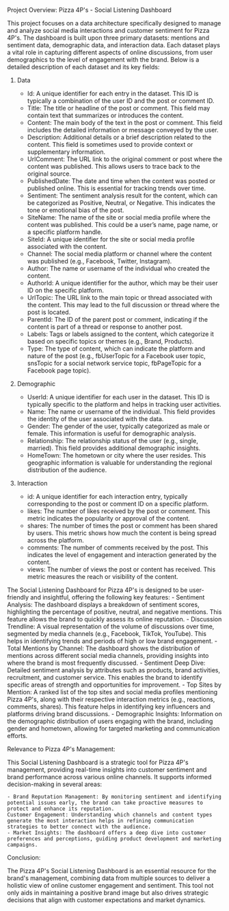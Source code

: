 Project Overview: Pizza 4P's - Social Listening Dashboard

This project focuses on a data architecture specifically designed to manage and analyze social media interactions and customer sentiment for Pizza 4P's. The dashboard is built upon three primary datasets: mentions and sentiment data, demographic data, and interaction data. Each dataset plays a vital role in capturing different aspects of online discussions, from user demographics to the level of engagement with the brand. Below is a detailed description of each dataset and its key fields:

1. Data
	- Id: A unique identifier for each entry in the dataset. This ID is typically a combination of the user ID and the post or comment ID.
	- Title: The title or headline of the post or comment. This field may contain text that summarizes or introduces the content.
	- Content: The main body of the text in the post or comment. This field includes the detailed information or message conveyed by the user.
	- Description: Additional details or a brief description related to the content. This field is sometimes used to provide context or supplementary information.
	- UrlComment: The URL link to the original comment or post where the content was published. This allows users to trace back to the original source.
	- PublishedDate: The date and time when the content was posted or published online. This is essential for tracking trends over time.
	- Sentiment: The sentiment analysis result for the content, which can be categorized as Positive, Neutral, or Negative. This indicates the tone or emotional bias of the post.
	- SiteName: The name of the site or social media profile where the content was published. This could be a user’s name, page name, or a specific platform handle.
	- SiteId: A unique identifier for the site or social media profile associated with the content.
	- Channel: The social media platform or channel where the content was published (e.g., Facebook, Twitter, Instagram).
	- Author: The name or username of the individual who created the content.
	- AuthorId: A unique identifier for the author, which may be their user ID on the specific platform.
	- UrlTopic: The URL link to the main topic or thread associated with the content. This may lead to the full discussion or thread where the post is located.
	- ParentId: The ID of the parent post or comment, indicating if the content is part of a thread or response to another post.
	- Labels: Tags or labels assigned to the content, which categorize it based on specific topics or themes (e.g., Brand, Products).
	- Type: The type of content, which can indicate the platform and nature of the post (e.g., fbUserTopic for a Facebook user topic, snsTopic for a social network service topic, fbPageTopic for a Facebook page topic).

2. Demographic
	- UserId: A unique identifier for each user in the dataset. This ID is typically specific to the platform and helps in tracking user activities.
	- Name: The name or username of the individual. This field provides the identity of the user associated with the data.
	- Gender: The gender of the user, typically categorized as male or female. This information is useful for demographic analysis.
	- Relationship: The relationship status of the user (e.g., single, married). This field provides additional demographic insights.
	- HomeTown: The hometown or city where the user resides. This geographic information is valuable for understanding the regional distribution of the audience.

3. Interaction
	- id: A unique identifier for each interaction entry, typically corresponding to the post or comment ID on a specific platform.
	- likes: The number of likes received by the post or comment. This metric indicates the popularity or approval of the content.
	- shares: The number of times the post or comment has been shared by users. This metric shows how much the content is being spread across the platform.
	- comments: The number of comments received by the post. This indicates the level of engagement and interaction generated by the content.
	- views: The number of views the post or content has received. This metric measures the reach or visibility of the content.

The Social Listening Dashboard for Pizza 4P's is designed to be user-friendly and insightful, offering the following key features:
	- Sentiment Analysis: The dashboard displays a breakdown of sentiment scores, highlighting the percentage of positive, neutral, and negative mentions. This feature allows the brand to quickly assess its online reputation.
	- Discussion Trendline: A visual representation of the volume of discussions over time, segmented by media channels (e.g., Facebook, TikTok, YouTube). This helps in identifying trends and periods of high or low brand engagement.
	- Total Mentions by Channel: The dashboard shows the distribution of mentions across different social media channels, providing insights into where the brand is most frequently discussed.
	- Sentiment Deep Dive: Detailed sentiment analysis by attributes such as products, brand activities, recruitment, and customer service. This enables the brand to identify specific areas of strength and opportunities for improvement.
	- Top Sites by Mention: A ranked list of the top sites and social media profiles mentioning Pizza 4P's, along with their respective interaction metrics (e.g., reactions, comments, shares). This feature helps in identifying key influencers and platforms driving brand discussions.
	- Demographic Insights: Information on the demographic distribution of users engaging with the brand, including gender and hometown, allowing for targeted marketing and communication efforts.

Relevance to Pizza 4P's Management:

This Social Listening Dashboard is a strategic tool for Pizza 4P's management, providing real-time insights into customer sentiment and brand performance across various online channels. It supports informed decision-making in several areas:

	- Brand Reputation Management: By monitoring sentiment and identifying potential issues early, the brand can take proactive measures to protect and enhance its reputation.
	Customer Engagement: Understanding which channels and content types generate the most interaction helps in refining communication strategies to better connect with the audience.
	- Market Insights: The dashboard offers a deep dive into customer preferences and perceptions, guiding product development and marketing campaigns.

Conclusion:

The Pizza 4P's Social Listening Dashboard is an essential resource for the brand's management, combining data from multiple sources to deliver a holistic view of online customer engagement and sentiment. This tool not only aids in maintaining a positive brand image but also drives strategic decisions that align with customer expectations and market dynamics.
